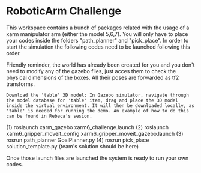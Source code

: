 # RoboticArm Challenge

This workspace contains a bunch of packages related with the usage of a xarm manipulator arm (either the model 5,6,7). You will only have to place your codes inside the folders "path_planner" and "pick_place". In order to start the simulation the following codes need to be launched following this order.

Friendly reminder, the world has already been created for you and you don't need to modify any of the gazebo files, just acces them to check the physical dimensions of the boxes. All their poses are forwarded as tf2 transforms.

    Download the 'table' 3D model: In Gazebo simulator, navigate through the model database for 'table' item, drag and place the 3D model inside the virtual environment. It will then be downloaded locally, as 'table' is needed for running the demo. An example of how to do this can be found in Rebeca's sesion.
(1) roslaunch xarm_gazebo xarm6_challenge.launch
(2) roslaunch xarm6_gripper_moveit_config xarm6_gripper_moveit_gazebo.launch
(3) rosrun path_planner GoalPlanner.py
(4) rosrun pick_place solution_template.py (team's solution should be here)

Once those launch files are launched the system is ready to run your own codes.
